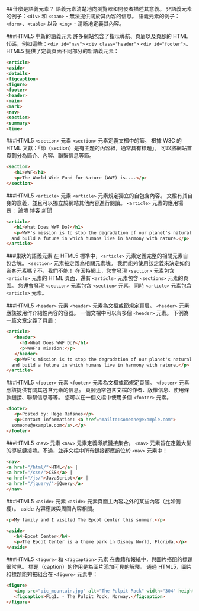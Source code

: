 ##什麼是語義元素？
語義元素清楚地向瀏覽器和開發者描述其意義。
非語義元素的例子：`<div>` 和 `<span>` - 無法提供關於其內容的信息。
語義元素的例子：`<form>`、`<table>` 以及 `<img>` - 清晰地定義其內容。

###HTML5 中新的語義元素
許多網站包含了指示導航、頁眉以及頁腳的 HTML 代碼，例如這些：`<div id="nav">` `<div class="header">` `<div id="footer">`。
HTML5 提供了定義頁面不同部分的新語義元素：
```html
<article>
<aside>
<details>
<figcaption>
<figure>
<footer>
<header>
<main>
<mark>
<nav>
<section>
<summary>
<time>
```

###HTML5 `<section>` 元素
`<section>` 元素定義文檔中的節。
根據 W3C 的 HTML 文獻：「節（section）是有主題的內容組，通常具有標題」。
可以將網站首頁劃分為簡介、內容、聯繫信息等節。
```html
<section>
   <h1>WWF</h1>
   <p>The World Wide Fund for Nature (WWF) is....</p>
</section> 
```

###HTML5 `<article>` 元素
`<article>` 元素規定獨立的自包含內容。
文檔有其自身的意義，並且可以獨立於網站其他內容進行閱讀。
`<article>` 元素的應用場景：
論壇
博客
新聞
```html
<article>
   <h1>What Does WWF Do?</h1>
   <p>WWF's mission is to stop the degradation of our planet's natural environment,
  and build a future in which humans live in harmony with nature.</p>
</article> 
   ```

###巢狀的語義元素
在 HTML5 標準中，`<article>` 元素定義完整的相關元素自包含塊。
`<section>` 元素被定義為相關元素塊。
我們能夠使用該定義來決定如何嵌套元素嗎？不，我們不能！
在因特網上，您會發現 `<section>` 元素包含 `<article>` 元素的 HTML 頁面，還有 `<article>` 元素包含 `<sections>` 元素的頁面。
您還會發現 `<section>` 元素包含 `<section>` 元素，同時 `<article>` 元素包含 `<article>` 元素。

###HTML5 `<header>` 元素
`<header>` 元素為文檔或節規定頁眉。
`<header>` 元素應該被用作介紹性內容的容器。
一個文檔中可以有多個 `<header>` 元素。
下例為一篇文章定義了頁眉：
```html
<article>
   <header>
     <h1>What Does WWF Do?</h1>
     <p>WWF's mission:</p>
   </header>
   <p>WWF's mission is to stop the degradation of our planet's natural environment,
  and build a future in which humans live in harmony with nature.</p>
</article> 
```

###HTML5 `<footer>` 元素
`<footer>` 元素為文檔或節規定頁腳。
`<footer>` 元素應該提供有關其包含元素的信息。
頁腳通常包含文檔的作者、版權信息、使用條款鏈接、聯繫信息等等。
您可以在一個文檔中使用多個 `<footer>` 元素。
```html
<footer>
   <p>Posted by: Hege Refsnes</p>
   <p>Contact information: <a href="mailto:someone@example.com">
  someone@example.com</a>.</p>
</footer> 
```

###HTML5 `<nav>` 元素
`<nav>` 元素定義導航鏈接集合。
`<nav>` 元素旨在定義大型的導航鏈接塊。不過，並非文檔中所有鏈接都應該位於 `<nav>` 元素中！
```html
<nav>
<a href="/html/">HTML</a> |
<a href="/css/">CSS</a> |
<a href="/js/">JavaScript</a> |
<a href="/jquery/">jQuery</a>
</nav> 
```

###HTML5 `<aside>` 元素
`<aside>` 元素頁面主內容之外的某些內容（比如側欄）。
aside 內容應該與周圍內容相關。
```html
<p>My family and I visited The Epcot center this summer.</p>

<aside>
   <h4>Epcot Center</h4>
   <p>The Epcot Center is a theme park in Disney World, Florida.</p>
</aside> 
   ```

###HTML5 `<figure>` 和 `<figcaption>` 元素
在書籍和報紙中，與圖片搭配的標題很常見。
標題（caption）的作用是為圖片添加可見的解釋。
通過 HTML5，圖片和標題能夠被組合在 `<figure>` 元素中：
```html
<figure>
   <img src="pic_mountain.jpg" alt="The Pulpit Rock" width="304" height="228">
   <figcaption>Fig1. - The Pulpit Pock, Norway.</figcaption>
</figure> 
   ```
   
